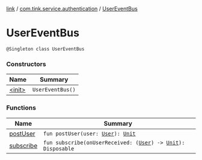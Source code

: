 [link](../../index.md) / [com.tink.service.authentication](../index.md) / [UserEventBus](./index.md)

# UserEventBus

`@Singleton class UserEventBus`

### Constructors

| Name | Summary |
|---|---|
| [&lt;init&gt;](-init-.md) | `UserEventBus()` |

### Functions

| Name | Summary |
|---|---|
| [postUser](post-user.md) | `fun postUser(user: `[`User`](../../com.tink.service.authentication.user/-user/index.md)`): `[`Unit`](https://kotlinlang.org/api/latest/jvm/stdlib/kotlin/-unit/index.html) |
| [subscribe](subscribe.md) | `fun subscribe(onUserReceived: (`[`User`](../../com.tink.service.authentication.user/-user/index.md)`) -> `[`Unit`](https://kotlinlang.org/api/latest/jvm/stdlib/kotlin/-unit/index.html)`): Disposable` |
